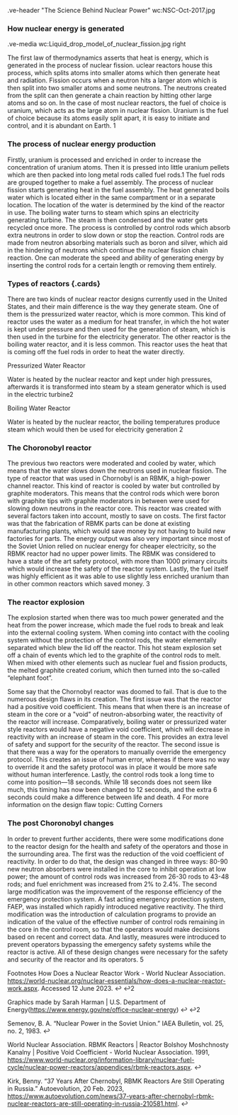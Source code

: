 .ve-header "The Science Behind Nuclear Power" wc:NSC-Oct-2017.jpg

### How nuclear energy is generated

.ve-media wc:Liquid_drop_model_of_nuclear_fission.jpg right

The first law of thermodynamics asserts that heat is energy, which is generated in the process of nuclear fission. uclear reactors house this process, which splits atoms into smaller atoms which then generate heat and radiation. Fission occurs when a neutron hits a larger atom which is then split into two smaller atoms and some neutrons. The neutrons created from the split can then generate a chain reaction by hitting other large atoms and so on. In the case of most nuclear reactors, the fuel of choice is uranium, which acts as the large atom in nuclear fission. Uranium is the fuel of choice because its atoms easily split apart, it is easy to initiate and control, and it is abundant on Earth. 1

### The process of nuclear energy production

Firstly, uranium is processed and enriched in order to increase the concentration of uranium atoms. Then it is pressed into little uranium pellets which are then packed into long metal rods called fuel rods.1 The fuel rods are grouped together to make a fuel assembly. The process of nuclear fission starts generating heat in the fuel assembly. The heat generated boils water which is located either in the same compartment or in a separate location. The location of the water is determined by the kind of the reactor in use. The boiling water turns to steam which spins an electricity generating turbine. The steam is then condensed and the water gets recycled once more. The process is controlled by control rods which absorb extra neutrons in order to slow down or stop the reaction. Control rods are made from neutron absorbing materials such as boron and silver, which aid in the hindering of neutrons which continue the nuclear fission chain reaction. One can moderate the speed and ability of generating energy by inserting the control rods for a certain length or removing them entirely.

### Types of reactors {.cards}

There are two kinds of nuclear reactor designs currently used in the United States, and their main difference is the way they generate steam. One of them is the pressurized water reactor, which is more common. This kind of reactor uses the water as a medium for heat transfer, in which the hot water is kept under pressure and then used for the generation of steam, which is then used in the turbine for the electricity generator. The other reactor is the boiling water reactor, and it is less common. This reactor uses the heat that is coming off the fuel rods in order to heat the water directly.

Pressurized Water Reactor


Water is heated by the nuclear reactor and kept under high pressures, afterwards it is transformed into steam by a steam generator which is used in the electric turbine2

Boiling Water Reactor


Water is heated by the nuclear reactor, the boiling temperatures produce steam which would then be used for electricity generation 2

### The Choronobyl reactor



The previous two reactors were moderated and cooled by water, which means that the water slows down the neutrons used in nuclear fission. The type of reactor that was used in Chornobyl is an RBMK, a high-power channel reactor. This kind of reactor is cooled by water but controlled by graphite moderators. This means that the control rods which were boron with graphite tips with graphite moderators in between were used for slowing down neutrons in the reactor core. This reactor was created with several factors taken into account, mostly to save on costs. The first factor was that the fabrication of RBMK parts can be done at existing manufacturing plants, which would save money by not having to build new factories for parts. The energy output was also very important since most of the Soviet Union relied on nuclear energy for cheaper electricity, so the RBMK reactor had no upper power limits. The RBMK was considered to have a state of the art safety protocol, with more than 1000 primary circuits which would increase the safety of the reactor system. Lastly, the fuel itself was highly efficient as it was able to use slightly less enriched uranium than in other common reactors which saved money. 3

### The reactor explosion

The explosion started when there was too much power generated and the heat from the power increase, which made the fuel rods to break and leak into the external cooling system. When coming into contact with the cooling system without the protection of the control rods, the water elementally separated which blew the lid off the reactor. This hot steam explosion set off a chain of events which led to the graphite of the control rods to melt. When mixed with other elements such as nuclear fuel and fission products, the melted graphite created corium, which then turned into the so-called “elephant foot”.

Some say that the Chornobyl reactor was doomed to fail. That is due to the numerous design flaws in its creation. The first issue was that the reactor had a positive void coefficient. This means that when there is an increase of steam in the core or a "void" of neutron-absorbing water, the reactivity of the reactor will increase. Comparatively, boiling water or pressurized water style reactors would have a negative void coefficient, which will decrease in reactivity with an increase of steam in the core. This provides an extra level of safety and support for the security of the reactor. The second issue is that there was a way for the operators to manually override the emergency protocol. This creates an issue of human error, whereas if there was no way to override it and the safety protocol was in place it would be more safe without human interference. Lastly, the control rods took a long time to come into position—18 seconds. While 18 seconds does not seem like much, this timing has now been changed to 12 seconds, and the extra 6 seconds could make a difference between life and death. 4 For more information on the design flaw topic: Cutting Corners

### The post Choronobyl changes 
In order to prevent further accidents, there were some modifications done to the reactor design for the health and safety of the operators and those in the surrounding area. The first was the reduction of the void coefficient of reactivity. In order to do that, the design was changed in three ways: 80-90 new neutron absorbers were installed in the core to inhibit operation at low power; the amount of control rods was increased from 26-30 rods to 43-48 rods; and fuel enrichment was increased from 2% to 2.4%. The second large modification was the improvement of the response efficiency of the emergency protection system. A fast acting emergency protection system, FAEP, was installed which rapidly introduced negative reactivity. The third modification was the introduction of calculation programs to provide an indication of the value of the effective number of control rods remaining in the core in the control room, so that the operators would make decisions based on recent and correct data. And lastly, measures were introduced to prevent operators bypassing the emergency safety systems while the reactor is active. All of these design changes were necessary for the safety and security of the reactor and its operators. 5

Footnotes
How Does a Nuclear Reactor Work - World Nuclear Association. https://world-nuclear.org/nuclear-essentials/how-does-a-nuclear-reactor-work.aspx. Accessed 12 June 2023. ↩ ↩2

Graphics made by Sarah Harman | U.S. Department of Energy(https://www.energy.gov/ne/office-nuclear-energy) ↩ ↩2

Semenov, B. A. “Nuclear Power in the Soviet Union.” IAEA Bulletin, vol. 25, no. 2, 1983. ↩

World Nuclear Association. RBMK Reactors | Reactor Bolshoy Moshchnosty Kanalny | Positive Void Coefficient - World Nuclear Association. 1991, https://www.world-nuclear.org/information-library/nuclear-fuel-cycle/nuclear-power-reactors/appendices/rbmk-reactors.aspx. ↩

Kirk, Benny. “37 Years After Chernobyl, RBMK Reactors Are Still Operating in Russia.” Autoevolution, 20 Feb. 2023, https://www.autoevolution.com/news/37-years-after-chernobyl-rbmk-nuclear-reactors-are-still-operating-in-russia-210581.html. ↩
